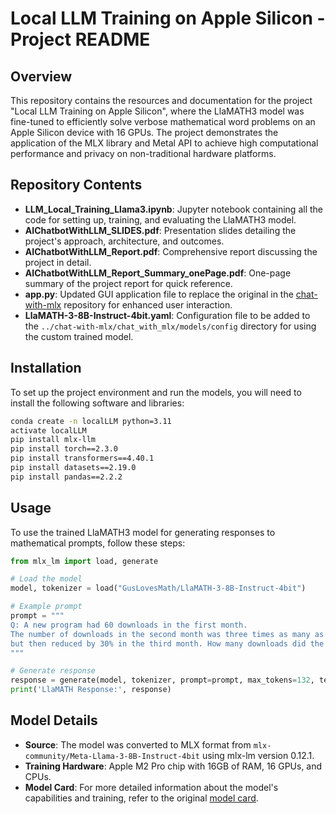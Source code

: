 # Local LLM Training on Apple Silicon - Project README

## Overview
This repository contains the resources and documentation for the project "Local LLM Training on Apple Silicon", where the LlaMATH3 model was fine-tuned to efficiently solve verbose mathematical word problems on an Apple Silicon device with 16 GPUs. The project demonstrates the application of the MLX library and Metal API to achieve high computational performance and privacy on non-traditional hardware platforms.

## Repository Contents
- **LLM_Local_Training_Llama3.ipynb**: Jupyter notebook containing all the code for setting up, training, and evaluating the LlaMATH3 model.
- **AIChatbotWithLLM_SLIDES.pdf**: Presentation slides detailing the project's approach, architecture, and outcomes.
- **AIChatbotWithLLM_Report.pdf**: Comprehensive report discussing the project in detail.
- **AIChatbotWithLLM_Report_Summary_onePage.pdf**: One-page summary of the project report for quick reference.
- **app.py**: Updated GUI application file to replace the original in the [chat-with-mlx](https://github.com/qnguyen3/chat-with-mlx.git) repository for enhanced user interaction.
- **LlaMATH-3-8B-Instruct-4bit.yaml**: Configuration file to be added to the `../chat-with-mlx/chat_with_mlx/models/config` directory for using the custom trained model.

## Installation
To set up the project environment and run the models, you will need to install the following software and libraries:

```bash
conda create -n localLLM python=3.11
activate localLLM
pip install mlx-llm
pip install torch==2.3.0
pip install transformers==4.40.1
pip install datasets==2.19.0
pip install pandas==2.2.2
```

## Usage
To use the trained LlaMATH3 model for generating responses to mathematical prompts, follow these steps:

```python
from mlx_lm import load, generate

# Load the model
model, tokenizer = load("GusLovesMath/LlaMATH-3-8B-Instruct-4bit")

# Example prompt
prompt = """
Q: A new program had 60 downloads in the first month.
The number of downloads in the second month was three times as many as the first month,
but then reduced by 30% in the third month. How many downloads did the program have total over the three months?
"""

# Generate response
response = generate(model, tokenizer, prompt=prompt, max_tokens=132, temp=0.0, verbose=True)
print('LlaMATH Response:', response)
```

## Model Details
- **Source**: The model was converted to MLX format from `mlx-community/Meta-Llama-3-8B-Instruct-4bit` using mlx-lm version 0.12.1.
- **Training Hardware**: Apple M2 Pro chip with 16GB of RAM, 16 GPUs, and CPUs.
- **Model Card**: For more detailed information about the model's capabilities and training, refer to the original [model card](https://huggingface.co/GusLovesMath/LlaMATH-3-8B-Instruct-4bit).
